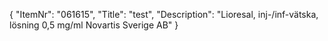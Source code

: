 {
  "ItemNr": "061615",
  "Title": "test",
  "Description": "Lioresal, inj-/inf-vätska, lösning 0,5 mg/ml Novartis Sverige AB"
}